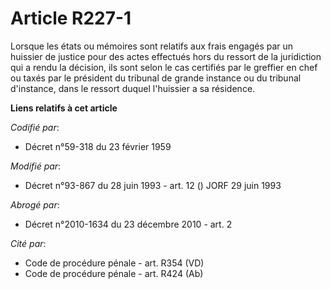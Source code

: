 # Article R227-1

Lorsque les états ou mémoires sont relatifs aux frais engagés par un huissier de justice pour des actes effectués hors du
ressort de la juridiction qui a rendu la décision, ils sont selon le cas certifiés par le greffier en chef ou taxés par le
président du tribunal de grande instance ou du tribunal d'instance, dans le ressort duquel l'huissier a sa résidence.

**Liens relatifs à cet article**

_Codifié par_:

  - Décret n°59-318 du 23 février 1959

_Modifié par_:

  - Décret n°93-867 du 28 juin 1993 - art. 12 () JORF 29 juin 1993

_Abrogé par_:

  - Décret n°2010-1634 du 23 décembre 2010 - art. 2

_Cité par_:

  - Code de procédure pénale - art. R354 (VD)
  - Code de procédure pénale - art. R424 (Ab)
